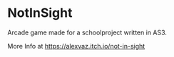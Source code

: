 # NotInSight


Arcade game made for a schoolproject written in AS3.

More Info at https://alexvaz.itch.io/not-in-sight


